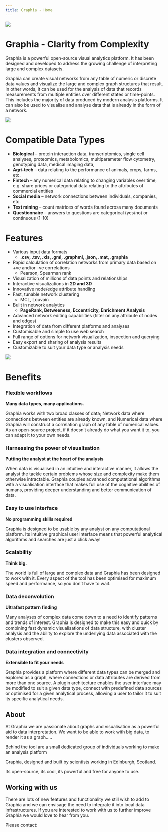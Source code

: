```yaml
---
title: Graphia - Home
---
```


![]({{site.baseurl}}/assets/graphiaicon.png)

# Graphia - Clarity from Complexity

Graphia is a powerful open-source visual analytics platform.  It has been designed and developed to address the growing challenge of interpreting large and complex datasets. 

Graphia can create visual networks from any table of numeric or discrete data values and visualize the large and complex graph structures that result. In other words, it can be used for the analysis of data that records measurements from multiple entities over different states or time-points. This includes the majority of data produced by modern analysis platforms. It can also be used to visualise and analyse data that is already in the form of a network.

![]({{site.baseurl}}/assets/components.png)

 

 

# Compatible Data Types

- **Biological** – protein interaction data, transcriptomics, single cell analyses, proteomics, metabolomics, multiparameter flow cytometry, genotyping data, medical imaging data,
- **Agri-tech** – data relating to the performance of animals, crops, farms, etc.
- **Fintech** – any numerical data relating to changing variables over time, e.g. share prices or categorical data relating to the attributes of commercial entities
- **Social media** – network connections between individuals, companies, etc.
- **Text mining** – count matrices of words found across many documents
- **Questionnaire** – answers to questions are categorical (yes/no) or continuous (1-10)

 

# Features

- Various input data formats 
	- **.csv, .tsv, .xls, .gml, .graphml, .json, .mat, .graphia**
- Rapid calculation of correlation networks from primary data based on +ve and/or –ve correlations 
	- Pearson, Spearman rank
- Visualization of millions of data points and relationships
- Interactive visualizations in **2D and 3D**
- Innovative node/edge attribute handling
- Fast, tunable network clustering 
	- MCL, Louvain
- Built in network analytics 
	- **PageRank, Betweeness, Eccentricity, Enrichment Analysis**
- Advanced network editing capabilities (filter on any attribute of nodes and edges)
- Integration of data from different platforms and analyses
- Customisable and simple to use web search
- Full range of options for network visualization, inspection and querying
- Easy export and sharing of analysis results
- Customizable to suit your data type or analysis needs

![]({{site.baseurl}}/assets/quartercomponents.png)


# Benefits

### Flexible workflows

**Many data types, many applications.**

Graphia works with two broad classes of data; Network data where connections between entities are already known, and Numerical data where Graphia will construct a correlation graph of any table of numerical values. As an open-source project, if it doesn’t already do what you want it to, you can adapt it to your own needs.

### Harnessing the power of visualisation

**Putting the analyst at the heart of the analysis**

When data is visualised in an intuitive and interactive manner, it allows the analyst the tackle certain problems whose size and complexity make them otherwise intractable. Graphia couples advanced computational algorithms with a visualisation interface that makes full use of the cognitive abilities of humans, providing deeper understanding and better communication of data.

### Easy to use interface  

**No programming skills required**

Graphia is designed to be usable by any analyst on any computational platform. Its intuitive graphical user interface means that powerful analytical algorithms and searches are just a click away! 

### Scalability

**Think big.**

The world is full of large and complex data and Graphia has been designed to work with it. Every aspect of the tool has been optimised for maximum speed and performance, so you don’t have to wait.


### Data deconvolution

**Ultrafast pattern finding**

Many analyses of complex data come down to a need to identify patterns and trends of interest. Graphia is designed to make this easy and quick by combining fast dynamic visualisations of data structure, with cluster analysis and the ability to explore the underlying data associated with the clusters observed.

 

### Data integration and connectivity

**Extensible to fit your needs**

Graphia provides a platform where different data types can be merged and explored as a graph, where connections or data attributes are derived from more than one source.  A plugin architecture enables the user interface may be modified to suit a given data type, connect with predefined data sources or optimised for a given analytical process, allowing a user to tailor it to suit its specific analytical needs.



## About

At Graphia we are passionate about graphs and visualisation as a powerful aid to data interpretation.  We want to be able to work with big data, to render it as a graph…..

Behind the tool are a small dedicated group of individuals working to make an analysis platform 

 

Graphia, designed and built by scientists working in Edinburgh, Scotland. 

 

Its open-source, its cool, its powerful and free for anyone to use.

 

## Working with us

There are lots of new features and functionality we still wish to add to Graphia and we can envisage the need to integrate it into local data infrastructures. If you are interested to work with us to further improve Graphia we would love to hear from you.

Please contact:
